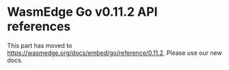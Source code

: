 # WasmEdge Go v0.11.2 API references

This part has moved to <https://wasmedge.org/docs/embed/go/reference/0.11.2>. Please use our new docs.
